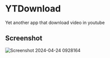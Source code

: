 # YTDownload
 Yet another app that download video in youtube

## Screenshot
![Screenshot 2024-04-24 0928164](https://github.com/seizue/YTDownload/assets/25120376/8a26a370-2f58-4a05-8084-78763aa68c3c)
